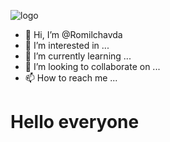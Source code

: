 ![logo](https://media.discordapp.net/attachments/873514955733884936/877517573309218816/ade4b103f3a5de17b2827fb4267ca34f.png)


- 👋 Hi, I’m @Romilchavda
- 👀 I’m interested in ...
- 🌱 I’m currently learning ...
- 💞️ I’m looking to collaborate on ...
- 📫 How to reach me ...

<!---
Romilchavda/Romilchavda is a ✨ special ✨ repository because its `README.md` (this file) appears on your GitHub profile.
You can click the Preview link to take a look at your changes.
--->
# Hello everyone
